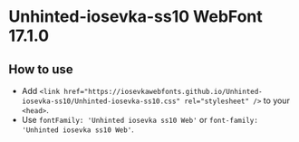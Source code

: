 # Unhinted-iosevka-ss10 WebFont 17.1.0

## How to use

- Add `<link href="https://iosevkawebfonts.github.io/Unhinted-iosevka-ss10/Unhinted-iosevka-ss10.css" rel="stylesheet" />` to your `<head>`.
- Use `fontFamily: 'Unhinted iosevka ss10 Web'` or `font-family: 'Unhinted iosevka ss10 Web'`.
